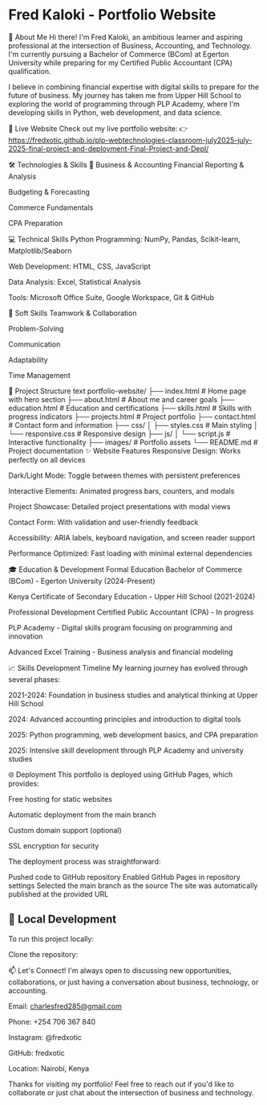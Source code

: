 # Fred Kaloki - Portfolio Website

🌟 About Me
Hi there! I'm Fred Kaloki, an ambitious learner and aspiring professional at the intersection of Business, Accounting, and Technology. I'm currently pursuing a Bachelor of Commerce (BCom) at Egerton University while preparing for my Certified Public Accountant (CPA) qualification.

I believe in combining financial expertise with digital skills to prepare for the future of business. My journey has taken me from Upper Hill School to exploring the world of programming through PLP Academy, where I'm developing skills in Python, web development, and data science.

🚀 Live Website
Check out my live portfolio website:
👉 <https://fredxotic.github.io/plp-webtechnologies-classroom-july2025-july-2025-final-project-and-deployment-Final-Project-and-Depl/>

🛠️ Technologies & Skills
💼 Business & Accounting
Financial Reporting & Analysis

Budgeting & Forecasting

Commerce Fundamentals

CPA Preparation

💻 Technical Skills
Python Programming: NumPy, Pandas, Scikit-learn, Matplotlib/Seaborn

Web Development: HTML, CSS, JavaScript

Data Analysis: Excel, Statistical Analysis

Tools: Microsoft Office Suite, Google Workspace, Git & GitHub

🌟 Soft Skills
Teamwork & Collaboration

Problem-Solving

Communication

Adaptability

Time Management

📁 Project Structure
text
portfolio-website/
├── index.html          # Home page with hero section
├── about.html          # About me and career goals
├── education.html      # Education and certifications
├── skills.html         # Skills with progress indicators
├── projects.html       # Project portfolio
├── contact.html        # Contact form and information
├── css/
│   ├── styles.css      # Main styling
│   └── responsive.css  # Responsive design
├── js/
│   └── script.js       # Interactive functionality
├── images/             # Portfolio assets
└── README.md           # Project documentation
✨ Website Features
Responsive Design: Works perfectly on all devices

Dark/Light Mode: Toggle between themes with persistent preferences

Interactive Elements: Animated progress bars, counters, and modals

Project Showcase: Detailed project presentations with modal views

Contact Form: With validation and user-friendly feedback

Accessibility: ARIA labels, keyboard navigation, and screen reader support

Performance Optimized: Fast loading with minimal external dependencies

🎓 Education & Development
Formal Education
Bachelor of Commerce (BCom) - Egerton University (2024-Present)

Kenya Certificate of Secondary Education - Upper Hill School (2021-2024)

Professional Development
Certified Public Accountant (CPA) - In progress

PLP Academy - Digital skills program focusing on programming and innovation

Advanced Excel Training - Business analysis and financial modeling

📈 Skills Development Timeline
My learning journey has evolved through several phases:

2021-2024: Foundation in business studies and analytical thinking at Upper Hill School

2024: Advanced accounting principles and introduction to digital tools

2025: Python programming, web development basics, and CPA preparation

2025: Intensive skill development through PLP Academy and university studies

🌐 Deployment
This portfolio is deployed using GitHub Pages, which provides:

Free hosting for static websites

Automatic deployment from the main branch

Custom domain support (optional)

SSL encryption for security

The deployment process was straightforward:

Pushed code to GitHub repository
Enabled GitHub Pages in repository settings
Selected the main branch as the source
The site was automatically published at the provided URL

## 🔧 Local Development

To run this project locally:

Clone the repository:

📫 Let's Connect!
I'm always open to discussing new opportunities, collaborations, or just having a conversation about business, technology, or accounting.

Email: <charlesfred285@gmail.com>

Phone: +254 706 367 840

Instagram: @fredxotic

GitHub: fredxotic

Location: Nairobi, Kenya

Thanks for visiting my portfolio! Feel free to reach out if you'd like to collaborate or just chat about the intersection of business and technology.
